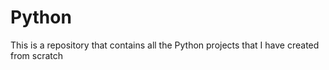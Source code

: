 # Python
This is a repository that contains all the Python projects that I have created from scratch
